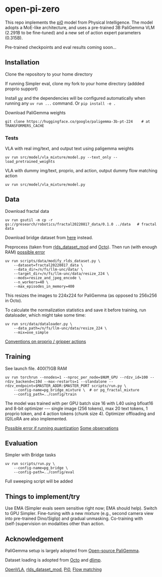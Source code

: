 # open-pi-zero

This repo implements the [pi0](https://www.physicalintelligence.company/download/pi0.pdf) model from Physical Intelligence. The model adopts a MoE-like architecture, and uses a pre-trained 3B PaliGemma VLM (2.291B to be fine-tuned) and a new set of action expert parameters (0.315B).

Pre-trained checkpoints and eval results coming soon...

## Installation
Clone the repository to your home directory

If running Simpler eval, clone my fork to your home directory (addded proprio support)

Install [uv](https://docs.astral.sh/uv/getting-started/installation/) and the dependencies will be configured automatically when running any `uv run ...` command. Or `pip install -e .`

Download PaliGemma weights
```console
git clone https://huggingface.co/google/paligemma-3b-pt-224    # at TRANSFORMERS_CACHE
```

### Tests
VLA with real img/text, and output text using paligemma weights
```console
uv run src/model/vla_mixture/model.py --text_only --load_pretrained_weights
```

VLA with dummy img/text, proprio, and action, output dummy flow matching action
```console
uv run src/model/vla_mixture/model.py
```

## Data

Download fractal data
```console
uv run gsutil -m cp -r gs://gresearch/robotics/fractal20220817_data/0.1.0 ../data   # fractal data
```

Download bridge dataset from [here](https://rail.eecs.berkeley.edu/datasets/bridge_release/data/tfds/) instead.

Preprocess (taken from [rlds_dataset_mod](https://github.com/kpertsch/rlds_dataset_mod/tree/main) and [Octo](https://github.com/kpertsch/rlds_dataset_mod/blob/main/prepare_open_x.sh)). Then run (with enough RAM) [possible error](doc/error.md#5)
```console
uv run scripts/data/modify_rlds_dataset.py \
    --dataset=fractal20220817_data \
    --data_dir=/n/fs/llm-unc/data/ \
    --target_dir=/n/fs/llm-unc/data/resize_224 \
    --mods=resize_and_jpeg_encode \
    --n_workers=40 \
    --max_episodes_in_memory=400
```
This resizes the images to 224x224 for PaliGemma (as opposed to 256x256 in Octo).

To calculate the normalization statistics and save it before training, run dataloader, which might take some time:
```console
uv run src/data/dataloader.py \
    --data_path=/n/fs/llm-unc/data/resize_224 \
    --mix=oxe_simple
```

[Conventions on proprio / gripper actions](doc/convention.md)

## Training

See launch file. 400(?)GB RAM
```console
uv run torchrun --nnodes=1 --nproc_per_node=$NUM_GPU --rdzv_id=100 --rdzv_backend=c10d --max-restarts=1 --standalone --rdzv_endpoint=$MASTER_ADDR:$MASTER_PORT scripts/run.py \
    --config-name=pg_bridge_mixture \  # or pg_fractal_mixture
    --config_path=../config/train
```

The model was trained with per GPU batch size 16 with L40 using bfloat16 and 8-bit optimizer --- single image (256 tokens), max 20 text tokens, 1 proprio token, and 4 action tokens (chunk size 4). Optimizer offloading and (Q)LoRA are also implemented.

[Possible error if running quantization](doc/error.md#9) [Some observations](doc/notes.md)

## Evaluation

Simpler with Bridge tasks
```console
uv run scripts/run.py \
    --config-name=pg_bridge \
    --config-path=../config/eval
```

Full sweeping script will be added

## Things to implement/try

Use EMA (Simpler evals seem sensitive right now; EMA should help). Switch to GPU Simpler. Fine-tuning with a new mixture (e.g., second camera view into pre-trained Dino/Siglip) and gradual unmasking. Co-training with (self-)supervision on modalities other than action.

## Acknowledgement

PaliGemma setup is largely adopted from [Open-source PaliGemma](https://github.com/hkproj/pytorch-paligemma/tree/main).

Dataset loading is adopted from [Octo](https://octo-models.github.io/) and [dlimp](https://github.com/kvablack/dlimp).

[OpenVLA](https://github.com/openvla/openvla), [rlds_dataset_mod](https://github.com/kpertsch/rlds_dataset_mod/tree/main), [Pi0](https://www.physicalintelligence.company/download/pi0.pdf), [Flow matching](https://github.com/gle-bellier/flow-matching/blob/main/Flow_Matching.ipynb)
